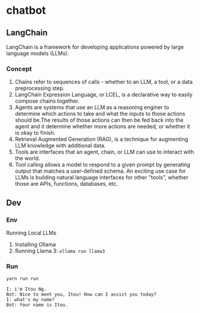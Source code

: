# chatbot

## LangChain

LangChain is a framework for developing applications powered by large language models (LLMs).

### Concept

1. Chains refer to sequences of calls - whether to an LLM, a tool, or a data preprocessing step.
2. LangChain Expression Language, or LCEL, is a declarative way to easily compose chains together.
3. Agents are systems that use an LLM as a reasoning enginer to determine which actions to take and what the inputs to those actions should be.The results of those actions can then be fed back into the agent and it determine whether more actions are needed, or whether it is okay to finish.
4. Retrieval Augmented Generation (RAG), is a technique for augmenting LLM knowledge with additional data.
5. Tools are interfaces that an agent, chain, or LLM can use to interact with the world.
6. Tool calling allows a model to respond to a given prompt by generating output that matches a user-defined schema. An exciting use case for LLMs is building natural language interfaces for other "tools", whether those are APIs, functions, databases, etc.

## Dev

### Env

Running Local LLMs

1. Installing Ollama
2. Running Llama 3: `ollama run llama3`

### Run

```shell
yarn run run

I: i'm Itou Ng.
Bot: Nice to meet you, Itou! How can I assist you today?
I: what's my name?
Bot: Your name is Itou.
```
